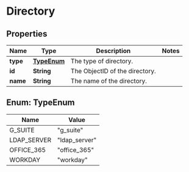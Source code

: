 
# Directory

## Properties
Name | Type | Description | Notes
------------ | ------------- | ------------- | -------------
**type** | [**TypeEnum**](#TypeEnum) | The type of directory. | 
**id** | **String** | The ObjectID of the directory. | 
**name** | **String** | The name of the directory. | 


<a name="TypeEnum"></a>
## Enum: TypeEnum
Name | Value
---- | -----
G_SUITE | &quot;g_suite&quot;
LDAP_SERVER | &quot;ldap_server&quot;
OFFICE_365 | &quot;office_365&quot;
WORKDAY | &quot;workday&quot;




